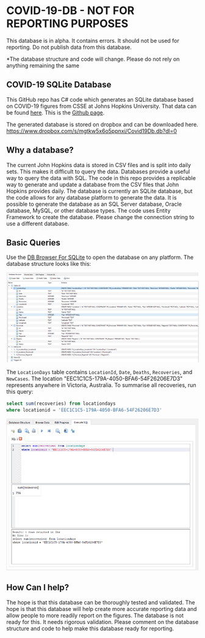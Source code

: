 # COVID-19-DB - NOT FOR REPORTING PURPOSES

This database is in alpha. It contains errors. It should not be used for reporting. Do not publish data from this database.

*The database structure and code will change. Please do not rely on anything remaining the same

## COVID-19 SQLite Database 
This GitHub repo has C# code which generates an SQLite database based on COVID-19 figures from CSSE at Johns Hopkins University. That data can be found [here](https://github.com/CSSEGISandData/COVID-19/tree/master/csse_covid_19_data/csse_covid_19_daily_reports). This is the [Github page](https://github.com/CSSEGISandData/COVID-19).

The generated database is stored on dropbox and can be downloaded here.
https://www.dropbox.com/s/mgtkw5x6o5ppnxi/Covid19Db.db?dl=0

## Why a database?
The current John Hopkins data is stored in CSV files and is split into daily sets. This makes it difficult to query the data. Databases provide a useful way to query the data with SQL. The code in this repo provides a replicable way to generate and update a database from the CSV files that John Hopkins provides daily. The database is currently an SQLite database, but the code allows for any database platform to generate the data. It is possible to generate the database as an SQL Server database, Oracle database, MySQL, or other database types. The code uses Entity Framework to create the database. Please change the connection string to use a different database.

## Basic Queries
Use the [DB Browser For SQLite](https://sqlitebrowser.org/) to open the database on any platform. The database structure looks like this:

![Database Structure](Images/DBStructure.png)

The `LocationDays` table contains `LocationId`, `Date`, `Deaths`, `Recoveries`, and `NewCases`. The location "EEC1C1C5-179A-4050-BFA6-54F26206E7D3" represents anywhere in Victoria, Australia. To summarise all recoveries, run this query:

```sql
select sum(recoveries) from locationdays 
where locationid = 'EEC1C1C5-179A-4050-BFA6-54F26206E7D3' 
```

![Summary Query](Images/SummaryQuery.png)

## How  Can I help?

The hope is that this database can be thoroughly tested and validated. The hope is that this database will help create more accurate reporting data and allow people to more readily report on the figures. The database is not ready for this. It needs rigorous validation. Please comment on the database structure and code to help make this database ready for reporting.
